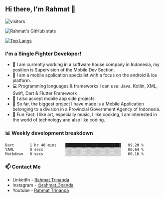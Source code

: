 ## Hi there, I'm Rahmat 👋
![visitors](https://visitor-badge.glitch.me/badge?page_id=https://github.com/rahmat3nanda/)

![Rahmat's GitHub stats](https://github-readme-stats.vercel.app/api?username=rahmat3nanda&count_private=true&show_icons=true&theme=radical)

[![Top Langs](https://github-readme-stats.vercel.app/api/top-langs/?username=rahmat3nanda&show_icons=true&theme=radical&layout=compact)](https://github.com/rahmat3nanda/github-readme-stats)

### I'm a Single Fighter Developer!
- :office: I am currently working in a software house company in Indonesia, my position is Supervision of the Mobile Dev Section.
- :iphone: I am a mobile application specialist with a focus on the android & ios platform.
- :computer: Programming languages & frameworks I can use: Java, Kotlin, XML, Swift, Dart & Flutter Framework
- :handshake: I also accept mobile app side projects
- :police_car: So far, the biggest project I have made is a Mobile Application belonging to a division in a Provincial Government Agency of Indonesia.
- :notebook: Fun Fact: I like art, especially music, I like cooking, I am interested in the world of technology and also like coding.

### 📊 Weekly development breakdown

<!--START_SECTION:waka-->

```text
Dart       1 hr 48 mins    ████████████████████████▓   99.20 %
YAML       0 secs          ░░░░░░░░░░░░░░░░░░░░░░░░░   00.64 %
Markdown   0 secs          ░░░░░░░░░░░░░░░░░░░░░░░░░   00.16 %
```

<!--END_SECTION:waka-->

### 📫 Contact Me
- LinkedIn - [Rahmat Trinanda](https://www.linkedin.com/in/rahmat-trinanda/)
- Instagram - [@rahmat_3nanda](https://www.instagram.com/rahmat_3nanda/)
- Youtube - [Rahmat Trinanda](https://www.youtube.com/channel/UCmhq5_o2cDpYsTtBl24XEAw)

